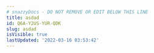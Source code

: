 ```yaml
---
# snazzyDocs - DO NOT REMOVE OR EDIT BELOW THIS LINE
title: asdad
id: Q6A-Y2US-YUR-QDK
slug: asdad
isVisible: true
lastUpdated: '2022-03-16 03:53:42'
---
```

